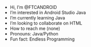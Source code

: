 -  Hi, I’m @FTCANDROID
-  I’m interested in Android Studio Java
-  I’m currently learning Java
-  I’m looking to collaborate on HTML
-  How to reach me (none)
-  Pronouns: Java/Python
-  Fun fact: Endless Programming 

<!---
FTCANDROID/FTCANDROID is a ✨ special ✨ repository because its `README.md` (this file) appears on your GitHub profile.
You can click the Preview link to take a look at your changes.
--->
